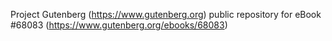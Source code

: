 Project Gutenberg (https://www.gutenberg.org) public repository for eBook #68083 (https://www.gutenberg.org/ebooks/68083)

